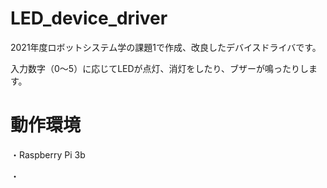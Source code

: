 # LED_device_driver
2021年度ロボットシステム学の課題1で作成、改良したデバイスドライバです。

入力数字（0～5）に応じてLEDが点灯、消灯をしたり、ブザーが鳴ったりします。

# 動作環境

・Raspberry Pi 3b

・

